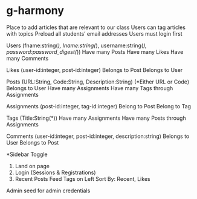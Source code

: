 # g-harmony

Place to add articles that are relevant to our class
Users can tag articles with topics
Preload all students’ email addresses
Users must login first

Users (fname:string(*), lname:string(*), username:string(*), password:password_digest(*))
Have many Posts
Have many Likes
Have many Comments

Likes (user-id:integer, post-id:integer)
Belongs to Post
Belongs to User

Posts (URL:String, Code:String, Description:String) (*Either URL or Code)
Belongs to User
Have many Assignments
Have many Tags through Assignments

Assignments (post-id:integer, tag-id:integer)
Belong to Post
Belong to Tag

Tags (Title:String(*))
Have many Assignments
Have many Posts through Assignments

Comments (user-id:integer, post-id:integer, description:string)
Belongs to User
Belongs to Post

*Sidebar Toggle

1. Land on page
2. Login (Sessions & Registrations)
3. Recent Posts Feed
Tags on Left
Sort By: Recent, Likes

Admin
seed for admin credentials
